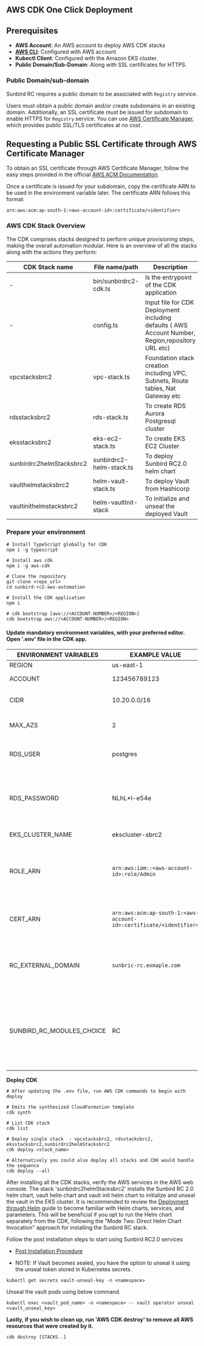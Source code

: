 ## AWS CDK One Click Deployment ##

## Prerequisites

- **AWS Account**: An AWS account to deploy AWS CDK stacks
- **[AWS CLI](https://docs.aws.amazon.com/cli/latest/userguide/getting-started-install.html)**: Configured with AWS account
- **Kubectl Client**: Configured with the Amazon EKS cluster. 
- **Public Domain/Sub-Domain**: Along with SSL certificates for HTTPS.

### Public Domain/sub-domain

Sunbird RC requires a public domain to be associated with `Registry` service.

Users must obtain a public domain and/or create subdomains in an existing domain. Additionally, an SSL certificate must be issued for subdomain to enable HTTPS for `Registry` service. You can use [AWS Certificate Manager](https://aws.amazon.com/certificate-manager/pricing/), which provides public SSL/TLS certificates at no cost.

## Requesting a Public SSL Certificate through AWS Certificate Manager

To obtain an SSL certificate through AWS Certificate Manager, follow the easy steps provided in the official [AWS ACM Documentation](https://docs.aws.amazon.com/acm/latest/userguide/gs-acm-request-public.html).

Once a certificate is issued for your subdomain, copy the certificate ARN to be used in the environment variable later. The certificate ARN follows this format:

`arn:aws:acm:ap-south-1:<aws-account-id>:certificate/<identifier>`

### AWS CDK Stack Overview
The CDK comprises stacks designed to perform unique provisioning steps, making the overall automation modular. Here is an overview of all the stacks along with the actions they perform:

| CDK Stack name           | File name/path           | Description                                                                                       |
|--------------------------|--------------------------|---------------------------------------------------------------------------------------------------|
| -                        | bin/sunbirdrc2-cdk.ts    | Is the entrypoint of the CDK application                                                          |
| -                        | config.ts                | Input file for CDK Deployment including defaults ( AWS Account Number,   Region,repository URL etc) |
| vpcstacksbrc2            | vpc-stack.ts             | Foundation stack creation including VPC, Subnets, Route tables, Nat Gateway etc                         |
| rdsstacksbrc2            | rds-stack.ts             | To create RDS Aurora Postgresql cluster                                                             |
| eksstacksbrc2            | eks-ec2-stack.ts         | To create EKS EC2 Cluster                                                                         |
| sunbirdrc2helmStacksbrc2 | sunbirdrc2-helm-stack.ts | To deploy Sunbird RC2.0 helm chart                                                                   |
| vaulthelmstacksbrc2      | helm-vault-stack.ts      | To deploy Vault from Hashicorp                                                                    |
| vaultinithelmstacksbrc2  | helm-vaultInit-stack     | To initialize and unseal the deployed Vault                                                       |


### Prepare your environment
```
# Install TypeScript globally for CDK
npm i -g typescript

# Install aws cdk
npm i -g aws-cdk

# Clone the repository 
git clone <repo_url>
cd sunbird-rc2-aws-automation

# Install the CDK application
npm i

# cdk bootstrap [aws://<ACCOUNT-NUMBER>/<REGION>]
cdk bootstrap aws://<ACCOUNT-NUMBER>/<REGION>
```

#### Update mandatory environment variables, with your preferred editor. Open '.env' file in the CDK app.

   | ENVIRONMENT   VARIABLES   | EXAMPLE VALUE                                                                         | DESCRIPTION                                                                                                                                                            |
|---------------------------|---------------------------------------------------------------------------------------|------------------------------------------------------------------------------------------------------------------------------------------------------------------------|
| REGION                    | us-east-1                                                                             | AWS region                                                                                                                                                             |
| ACCOUNT                   | 123456789123                                                                          | AWS 12 digit account number                                                                                                                                            |
| CIDR                      | 10.20.0.0/16                                                                          | VPC CIDR, change it as per your   environment                                                                                                                          |
| MAX_AZS                   | 2                                                                                     | AWS Availability Zone count,   default 2                                                                                                                               |
| RDS_USER                  | postgres                                                                              | Database user name for core   registory service, default 'postgres'                                                                                                    |
| RDS_PASSWORD              | NLhL*I-e54e                                                                           | Database password, used while DB   creation and passed down to Sunbrd RC services helm chart                                                                           |
| EKS_CLUSTER_NAME          | ekscluster-sbrc2                                                                      | AWS EKS Cluster name                                                                                                                                               |
| ROLE_ARN                  | `arn:aws:iam::<aws-account-id>:role/Admin` | Amazon EKS mastersRole, to be   associated with the system:masters RBAC group, giving super-user access to   the cluster      
| CERT_ARN          | `arn:aws:acm:ap-south-1:<aws-account-id>:certificate/<identifier>`                                                                      | SSL Certificate Role ARN obtain from AWS Certificate Manager service    
                                         |
| RC_EXTERNAL_DOMAIN          | `sunbric-rc.exmaple.com`                                                                      | Domain/subdomain to be used with `registry` service and for which SSL CERT ARN is generated.    
                                         |
| SUNBIRD_RC_MODULES_CHOICE | RC                                                                                    | Modules to be installed as part   of this deployment. Values may be  **'R'** -     Registry,  **'C'** - Credentialing, **'RC'** - Registry and Credentialing. Default value is 'RC'  |

**Deploy CDK**
```
# After updating the .env file, run AWS CDK commands to begin with deploy

# Emits the synthesized CloudFormation template
cdk synth 

# List CDK stack
cdk list

# Deploy single stack  - vpcstacksbrc2, rdsstacksbrc2, eksstacksbrc2,sunbirdrc2helmStacksbrc2
cdk deploy <stack_name>

# Alternatively you could also deploy all stacks and CDK would handle the sequence
cdk deploy --all 
```

After installing all the CDK stacks, verify the AWS services in the AWS web console. The stack 'sunbirdrc2helmStacksbrc2' installs the Sunbird RC 2.0 helm chart, vault helm chart and vault init helm chart to initialize and unseal the vault in the EKS cluster. It is recommended to review the [Deployment through Helm](02-Deployment-Helm-Sunbirdrc2.md) guide to become familiar with Helm charts, services, and parameters. This will be beneficial if you opt to run the Helm chart separately from the CDK, following the "Mode Two: Direct Helm Chart Invocation" approach for installing the Sunbird RC stack.

Follow the post installation steps to start using Sunbird RC2.0 services

* [Post Installation Procedure](03-Post-Installation-Procedure.md)

* NOTE:
If Vault becomes sealed, you have the option to unseal it using the unseal token stored in Kubernetes secrets.

```
kubectl get secrets vault-unseal-key -n <namespace>
```
Unseal the vault pods using below command.

```
kubectl exec <vault_pod_name> -n <namespace> -- vault operator unseal <vault_unseal_key>
```
**Lastly, if you wish to clean up, run 'AWS CDK destroy' to remove all AWS resources that were created by it.**
```
cdk destroy [STACKS..]
```
